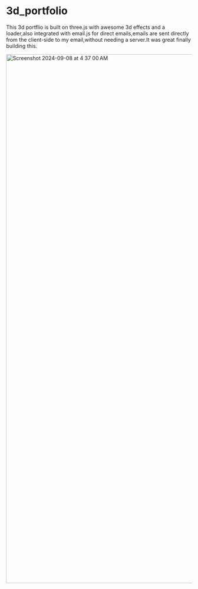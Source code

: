 # 3d_portfolio

This 3d portflio is built on three.js with awesome 3d effects and a loader,also integrated with email.js for direct emails,emails are sent directly from the client-side to my email,without needing a server.It was great finally building this.

<img width="1437" alt="Screenshot 2024-09-08 at 4 37 00 AM" src="https://github.com/user-attachments/assets/2c9f914b-bdcb-4965-ba14-bbc99c18065d">
